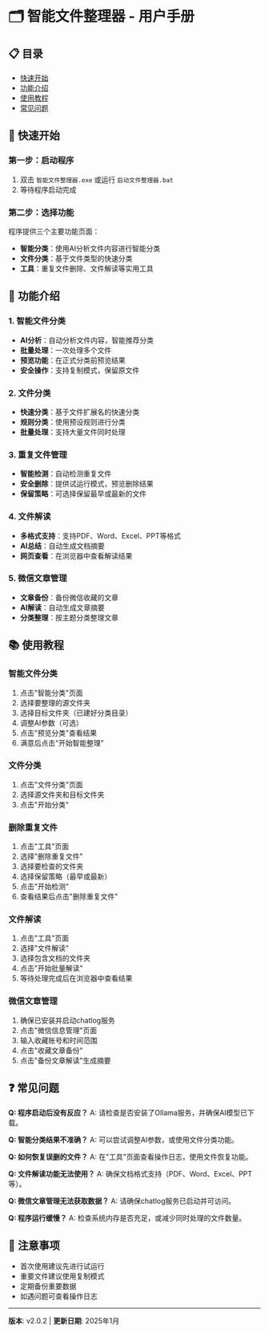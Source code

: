 # 🗂️ 智能文件整理器 - 用户手册

## 📋 目录
- [快速开始](#快速开始)
- [功能介绍](#功能介绍)
- [使用教程](#使用教程)
- [常见问题](#常见问题)

## 🚀 快速开始

### 第一步：启动程序
1. 双击 `智能文件整理器.exe` 或运行 `启动文件整理器.bat`
2. 等待程序启动完成

### 第二步：选择功能
程序提供三个主要功能页面：
- **智能分类**：使用AI分析文件内容进行智能分类
- **文件分类**：基于文件类型的快速分类
- **工具**：重复文件删除、文件解读等实用工具

## 🎯 功能介绍

### 1. 智能文件分类
- **AI分析**：自动分析文件内容，智能推荐分类
- **批量处理**：一次处理多个文件
- **预览功能**：在正式分类前预览结果
- **安全操作**：支持复制模式，保留原文件

### 2. 文件分类
- **快速分类**：基于文件扩展名的快速分类
- **规则分类**：使用预设规则进行分类
- **批量处理**：支持大量文件同时处理

### 3. 重复文件管理
- **智能检测**：自动检测重复文件
- **安全删除**：提供试运行模式，预览删除结果
- **保留策略**：可选择保留最早或最新的文件

### 4. 文件解读
- **多格式支持**：支持PDF、Word、Excel、PPT等格式
- **AI总结**：自动生成文档摘要
- **网页查看**：在浏览器中查看解读结果

### 5. 微信文章管理
- **文章备份**：备份微信收藏的文章
- **AI解读**：自动生成文章摘要
- **分类整理**：按主题分类整理文章

## 📚 使用教程

### 智能文件分类
1. 点击"智能分类"页面
2. 选择要整理的源文件夹
3. 选择目标文件夹（已建好分类目录）
4. 调整AI参数（可选）
5. 点击"预览分类"查看结果
6. 满意后点击"开始智能整理"

### 文件分类
1. 点击"文件分类"页面
2. 选择源文件夹和目标文件夹
3. 点击"开始分类"

### 删除重复文件
1. 点击"工具"页面
2. 选择"删除重复文件"
3. 选择要检查的文件夹
4. 选择保留策略（最早或最新）
5. 点击"开始检测"
6. 查看结果后点击"删除重复文件"

### 文件解读
1. 点击"工具"页面
2. 选择"文件解读"
3. 选择包含文档的文件夹
4. 点击"开始批量解读"
5. 等待处理完成后在浏览器中查看结果

### 微信文章管理
1. 确保已安装并启动chatlog服务
2. 点击"微信信息管理"页面
3. 输入收藏账号和时间范围
4. 点击"收藏文章备份"
5. 点击"备份文章解读"生成摘要

## ❓ 常见问题

**Q: 程序启动后没有反应？**
A: 请检查是否安装了Ollama服务，并确保AI模型已下载。

**Q: 智能分类结果不准确？**
A: 可以尝试调整AI参数，或使用文件分类功能。

**Q: 如何恢复误删的文件？**
A: 在"工具"页面查看操作日志，使用文件恢复功能。

**Q: 文件解读功能无法使用？**
A: 确保文档格式支持（PDF、Word、Excel、PPT等）。

**Q: 微信文章管理无法获取数据？**
A: 请确保chatlog服务已启动并可访问。

**Q: 程序运行缓慢？**
A: 检查系统内存是否充足，或减少同时处理的文件数量。

## 🔧 注意事项

- 首次使用建议先进行试运行
- 重要文件建议使用复制模式
- 定期备份重要数据
- 如遇问题可查看操作日志

---

**版本**: v2.0.2 | **更新日期**: 2025年1月